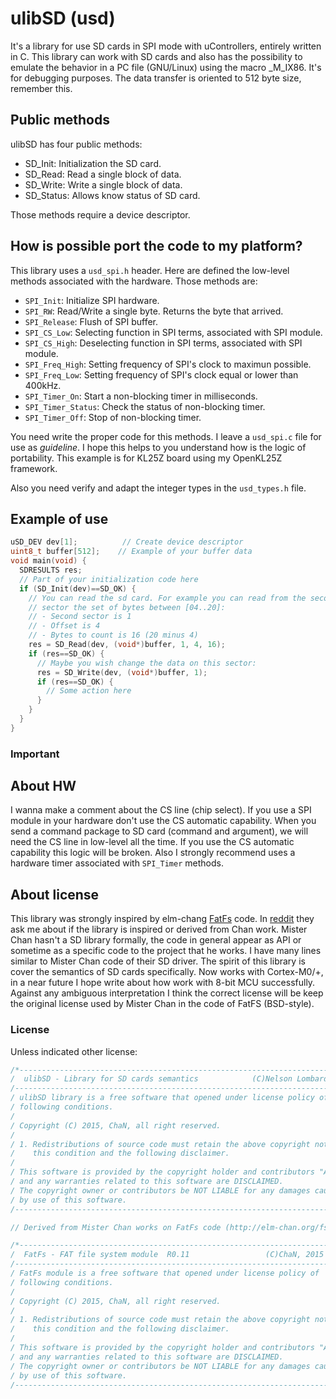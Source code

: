 # ulibSD (usd)

It's a library for use SD cards in SPI mode with uControllers, entirely written
in C. This library can work with SD cards and also has the possibility to
emulate the behavior in a PC file (GNU/Linux) using the macro _M_IX86. It's for
debugging purposes. The data transfer is oriented to 512 byte size,
remember this.

## Public methods

ulibSD has four public methods:

* SD_Init: Initialization the SD card.
* SD_Read: Read a single block of data.
* SD_Write: Write a single block of data.
* SD_Status: Allows know status of SD card.

Those methods require a device descriptor.

## How is possible port the code to my platform?

This library uses a `usd_spi.h` header. Here are defined the low-level methods 
associated with the hardware. Those methods are:

* `SPI_Init`: Initialize SPI hardware.
* `SPI_RW`: Read/Write a single byte. Returns the byte that arrived.
* `SPI_Release`: Flush of SPI buffer.
* `SPI_CS_Low`: Selecting function in SPI terms, associated with SPI module.
* `SPI_CS_High`: Deselecting function in SPI terms, associated with SPI module.
* `SPI_Freq_High`: Setting frequency of SPI's clock to maximun possible.
* `SPI_Freq_Low`: Setting frequency of SPI's clock equal or lower than 400kHz.
* `SPI_Timer_On`: Start a non-blocking timer in milliseconds.
* `SPI_Timer_Status`: Check the status of non-blocking timer.
* `SPI_Timer_Off`: Stop of non-blocking timer.

You need write the proper code for this methods. I leave a `usd_spi.c` 
file for use as *guideline*. I hope this helps to you understand how is the logic
of portability. This example is for KL25Z board using my OpenKL25Z framework.

Also you need verify and adapt the integer types in the `usd_types.h` file.

## Example of use

```c
uSD_DEV dev[1];          // Create device descriptor
uint8_t buffer[512];    // Example of your buffer data
void main(void) {
  SDRESULTS res;
  // Part of your initialization code here
  if (SD_Init(dev)==SD_OK) {
    // You can read the sd card. For example you can read from the second
    // sector the set of bytes between [04..20]:
    // - Second sector is 1
    // - Offset is 4
    // - Bytes to count is 16 (20 minus 4)
    res = SD_Read(dev, (void*)buffer, 1, 4, 16);
    if (res==SD_OK) {
      // Maybe you wish change the data on this sector:
      res = SD_Write(dev, (void*)buffer, 1);
      if (res==SD_OK) {
        // Some action here
      }
    }
  }
}
```

### Important

## About HW

I wanna make a comment about the CS line (chip select). If you use a SPI module
in your hardware don't use the CS automatic capability. When you send a command
package to SD card (command and argument), we will need the CS line in
low-level all the time. If you use the CS automatic capability this logic will
be broken.
Also I strongly recommend uses a hardware timer associated with `SPI_Timer`
methods.

## About license

This library was strongly inspired by elm-chang [FatFs](http://elm-chan.org/fsw/ff/00index_e.html) code.
In [reddit](https://www.reddit.com/r/microcontrollers/comments/3e71s8/its_a_library_for_use_sd_cards_in_spi_mode_with/) they ask me about if the
library is inspired or derived from Chan work. Mister Chan hasn't a SD library
formally, the code in general appear as API or sometime as a specific code to
the project that he works. I have many lines similar to Mister Chan code of
their SD driver. The spirit of this library is cover the semantics of SD cards
specifically. Now works with Cortex-M0/+, in a near future I hope write about
how work with 8-bit MCU successfully. Against any ambiguous interpretation I
think the correct license will be keep the original license used by Mister Chan
in the code of FatFS (BSD-style).

### License

Unless indicated other license:

```c
/*----------------------------------------------------------------------------/
/  ulibSD - Library for SD cards semantics            (C)Nelson Lombardo, 2015
/-----------------------------------------------------------------------------/
/ ulibSD library is a free software that opened under license policy of
/ following conditions.
/
/ Copyright (C) 2015, ChaN, all right reserved.
/
/ 1. Redistributions of source code must retain the above copyright notice,
/    this condition and the following disclaimer.
/
/ This software is provided by the copyright holder and contributors "AS IS"
/ and any warranties related to this software are DISCLAIMED.
/ The copyright owner or contributors be NOT LIABLE for any damages caused
/ by use of this software.
/----------------------------------------------------------------------------*/

// Derived from Mister Chan works on FatFs code (http://elm-chan.org/fsw/ff/00index_e.html):

/*----------------------------------------------------------------------------/
/  FatFs - FAT file system module  R0.11                 (C)ChaN, 2015
/-----------------------------------------------------------------------------/
/ FatFs module is a free software that opened under license policy of
/ following conditions.
/
/ Copyright (C) 2015, ChaN, all right reserved.
/
/ 1. Redistributions of source code must retain the above copyright notice,
/    this condition and the following disclaimer.
/
/ This software is provided by the copyright holder and contributors "AS IS"
/ and any warranties related to this software are DISCLAIMED.
/ The copyright owner or contributors be NOT LIABLE for any damages caused
/ by use of this software.
/----------------------------------------------------------------------------*/
```

